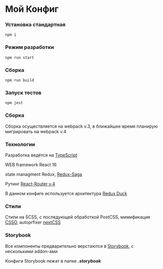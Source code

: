 # Мой Конфиг

### Установка стандартная

    npm i

### Режим разработки

    npm run start

### Сборка

    npm run build

### Запуск тестов 
    
    npm jest

### Сборка

Сборка осуществляется на webpack v.3, в ближайшее время планирую мигрировать на webpack v.4 

### Технологии

Разработка ведётся на [TypeScript](https://www.typescriptlang.org)

WEB framework React 16

state managment Redux, [Redux-Saga](https://github.com/redux-saga/redux-saga)

Рутинг [React-Router v.4](https://reacttraining.com/react-router/web/guides/philosophy)

В данном конфиге используется архитектура [Redux Duck](https://github.com/erikras/ducks-modular-redux)

### Стили

Стили на SCSS, с последующей обработкой PostCSS, мимификация [CSSO](https://github.com/css/csso), autoprfixer [nextCSS](https://github.com/MoOx/postcss-cssnext)

### Storybook

Все компоненты предварительно верстаются в [Storybook](https://storybook.js.org), с несколькими addon-ами

Конфиги Storybook лежат в папке _**.storybook**_